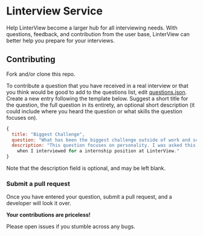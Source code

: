 # Linterview Service

Help LinterView become a larger hub for all interviewing needs. With questions, 
feedback, and contribution from the user base, LinterView can better help you prepare 
for your interviews.

## Contributing

Fork and/or clone this repo.

To contribute a question that you have received in a real interview or that you
think would be good to add to the questions list, edit 
[questions.json](https://github.com/linterview-project/service/blob/main/questions.json).
Create a new entry following the template below. Suggest a short title for the question,
the full question in its entirety, an optional short description (it could include
where you heard the question or what skills the question focuses on).

```js
{
  title: "Biggest Challenge",
  question: "What has been the biggest challenge outside of work and school for you?",
  description: "This question focuses on personality. I was asked this question
    when I interviewed for a internship position at LinterView."
}
```

Note that the description field is optional, and may be left blank.

### Submit a pull request

Once you have entered your question, submit a pull request, and a developer will
look it over. 

**Your contributions are priceless!**

Please open issues if you stumble across any bugs.
